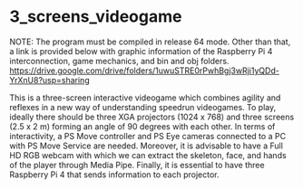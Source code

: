 # 3_screens_videogame

NOTE: The program must be compiled in release 64 mode. Other than that, a link is provided below with graphic information of the Raspberry Pi 4 interconnection, game mechanics, and bin and obj folders.   
https://drive.google.com/drive/folders/1uwuSTRE0rPwhBgj3wRji1yQDd-YrXnU8?usp=sharing

This is a three-screen interactive videogame which combines agility and reflexes in a new way of understanding speedrun videogames. To play, ideally there should be three XGA projectors (1024 x 768) and three screens (2.5 x 2 m) forming an angle of 90 degrees with each other. In terms of interactivity, a PS Move controller and PS Eye cameras connected to a PC with PS Move Service are needed. Moreover, it is advisable to have a Full HD RGB webcam with which we can extract the skeleton, face, and hands of the player through Media Pipe. Finally, it is essential to have three Raspberry Pi 4 that sends information to each projector.
